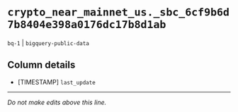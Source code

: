 # `crypto_near_mainnet_us._sbc_6cf9b6d7b8404e398a0176dc17b8d1ab`
`bq-1` | `bigquery-public-data`

## Column details
* [TIMESTAMP] `last_update`

-------------------------------------------------------------------------------
*Do not make edits above this line.*
